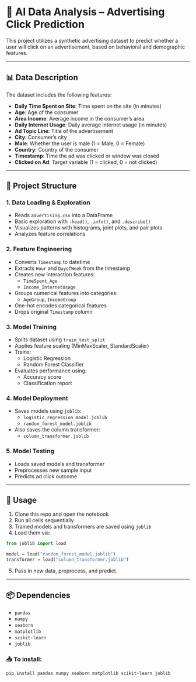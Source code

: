 # 🧠 AI Data Analysis – Advertising Click Prediction

This project utilizes a synthetic advertising dataset to predict whether a user will click on an advertisement, based on behavioral and demographic features.

---

## 📊 Data Description

The dataset includes the following features:

- **Daily Time Spent on Site**: Time spent on the site (in minutes)  
- **Age**: Age of the consumer  
- **Area Income**: Average income in the consumer’s area  
- **Daily Internet Usage**: Daily average internet usage (in minutes)  
- **Ad Topic Line**: Title of the advertisement  
- **City**: Consumer’s city  
- **Male**: Whether the user is male (1 = Male, 0 = Female)  
- **Country**: Country of the consumer  
- **Timestamp**: Time the ad was clicked or window was closed  
- **Clicked on Ad**: Target variable (1 = clicked, 0 = not clicked)

---

## 📁 Project Structure

### 1. Data Loading & Exploration
- Reads `advertising.csv` into a DataFrame
- Basic exploration with `.head()`, `.info()`, and `.describe()`
- Visualizes patterns with histograms, joint plots, and pair plots
- Analyzes feature correlations

### 2. Feature Engineering
- Converts `Timestamp` to datetime
- Extracts `Hour` and `DayofWeek` from the timestamp
- Creates new interaction features:  
  - `TimeSpent_Age`  
  - `Income_InternetUsage`
- Groups numerical features into categories:  
  - `AgeGroup`, `IncomeGroup`
- One-hot encodes categorical features
- Drops original `Timestamp` column

### 3. Model Training
- Splits dataset using `train_test_split`
- Applies feature scaling (MinMaxScaler, StandardScaler)
- Trains:
  - Logistic Regression
  - Random Forest Classifier
- Evaluates performance using:
  - Accuracy score
  - Classification report

### 4. Model Deployment
- Saves models using `joblib`:  
  - `logistic_regression_model.joblib`  
  - `random_forest_model.joblib`
- Also saves the column transformer:  
  - `column_transformer.joblib`

### 5. Model Testing
- Loads saved models and transformer
- Preprocesses new sample input
- Predicts ad click outcome

---

## 🚀 Usage

1. Clone this repo and open the notebook
2. Run all cells sequentially
3. Trained models and transformers are saved using `joblib`
4. Load them via:

```python
from joblib import load

model = load("random_forest_model.joblib")
transformer = load("column_transformer.joblib")
```

5. Pass in new data, preprocess, and predict.

---

## 📦 Dependencies

- `pandas`  
- `numpy`  
- `seaborn`  
- `matplotlib`  
- `scikit-learn`  
- `joblib`  

### 📥 To install:
```bash
pip install pandas numpy seaborn matplotlib scikit-learn joblib
```
